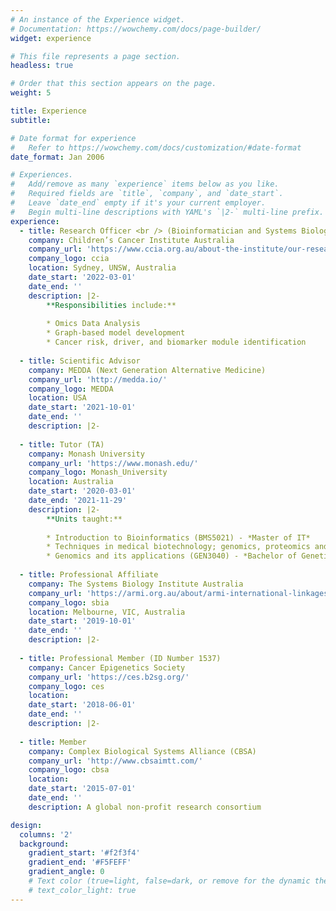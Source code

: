 ```yaml
---
# An instance of the Experience widget.
# Documentation: https://wowchemy.com/docs/page-builder/
widget: experience

# This file represents a page section.
headless: true

# Order that this section appears on the page.
weight: 5

title: Experience
subtitle:

# Date format for experience
#   Refer to https://wowchemy.com/docs/customization/#date-format
date_format: Jan 2006

# Experiences.
#   Add/remove as many `experience` items below as you like.
#   Required fields are `title`, `company`, and `date_start`.
#   Leave `date_end` empty if it's your current employer.
#   Begin multi-line descriptions with YAML's `|2-` multi-line prefix.
experience:
  - title: Research Officer <br /> (Bioinformatician and Systems Biologist)
    company: Children’s Cancer Institute Australia
    company_url: 'https://www.ccia.org.au/about-the-institute/our-research/personalised-medicine/genomic-childhood-cancer-risk'
    company_logo: ccia
    location: Sydney, UNSW, Australia
    date_start: '2022-03-01'
    date_end: ''
    description: |2-
        **Responsibilities include:**
        
        * Omics Data Analysis
        * Graph-based model development
        * Cancer risk, driver, and biomarker module identification
        
  - title: Scientific Advisor
    company: MEDDA (Next Generation Alternative Medicine)
    company_url: 'http://medda.io/'
    company_logo: MEDDA
    location: USA
    date_start: '2021-10-01'
    date_end: ''
    description: |2-
    
  - title: Tutor (TA)
    company: Monash University
    company_url: 'https://www.monash.edu/'
    company_logo: Monash_University
    location: Australia
    date_start: '2020-03-01'
    date_end: '2021-11-29'
    description: |2-
        **Units taught:**
        
        * Introduction to Bioinformatics (BMS5021) - *Master of IT*
        * Techniques in medical biotechnology; genomics, proteomics and bioinformatics (BRM5012) - *Master of Biotechnology*
        * Genomics and its applications (GEN3040) - *Bachelor of Genetics*
        
  - title: Professional Affiliate
    company: The Systems Biology Institute Australia
    company_url: 'https://armi.org.au/about/armi-international-linkages/sbi-australia/'
    company_logo: sbia
    location: Melbourne, VIC, Australia
    date_start: '2019-10-01'
    date_end: ''
    description: |2-
    
  - title: Professional Member (ID Number 1537)
    company: Cancer Epigenetics Society
    company_url: 'https://ces.b2sg.org/'
    company_logo: ces
    location: 
    date_start: '2018-06-01'
    date_end: ''
    description: |2-
    
  - title: Member
    company: Complex Biological Systems Alliance (CBSA)
    company_url: 'http://www.cbsaimtt.com/'
    company_logo: cbsa
    location: 
    date_start: '2015-07-01'
    date_end: ''
    description: A global non-profit research consortium

design:
  columns: '2'
  background:
    gradient_start: '#f2f3f4'
    gradient_end: '#F5FEFF'
    gradient_angle: 0
    # Text color (true=light, false=dark, or remove for the dynamic theme color).
    # text_color_light: true
---
```

